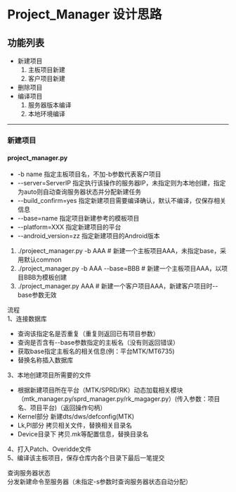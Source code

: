 <!--
 * @Author: WangGuanran
 * @Email: wangguanran@vanzotec.com
 * @Date: 2020-02-14 16:16:32
 * @LastEditTime : 2020-02-14 17:23:23
 * @LastEditors  : WangGuanran
 * @Description: Project_Manager 类设计思路
 * @FilePath: \vprojects\Project_Manger.md
 -->

# Project_Manager 设计思路

## 功能列表

* 新建项目  
    1. 主板项目新建
    2. 客户项目新建
* 删除项目
* 编译项目
    1. 服务器版本编译
    2. 本地环境编译

***

### 新建项目

#### project_manager.py

* -b name 指定主板项目名，不加-b参数代表客户项目
* --server=ServerIP 指定执行该操作的服务器IP，未指定则为本地创建，指定为auto则自动查询服务器状态并分配新建任务
* --build_confirm=yes 指定新建项目需要编译确认，默认不编译，仅保存相关信息
* --base=name 指定项目新建参考的模板项目
* --platform=XXX 指定新建项目的平台
* --android_version=zz 指定新建项目的Android版本

1. ./projeect_manager.py -b AAA # 新建一个主板项目AAA，未指定base，采用默认common
2. ./project_manager.py -b AAA --base=BBB # 新建一个主板项目AAA，以项目BBB为模板创建
3. ./project_manager.py AAA # 新建一个客户项目AAA，新建客户项目时--base参数无效

流程  
1、连接数据库

* 查询该指定名是否重复（重复则返回已有项目参数）
* 查询是否含有--base参数指定的主板名（没有则返回错误）
* 获取base指定主板名的相关信息(例：平台MTK/MT6735)
* 替换名称插入数据库

3、本地创建项目所需要的文件

* 根据新建项目所在平台（MTK/SPRD/RK）动态加载相关模块（mtk_manager.py/sprd_manager.py/rk_magager.py）(传入参数：项目名、项目平台)（返回操作句柄）
* Kernel部分 新建dts/dws/defconfig(MTK)
* Lk,Pl部分 拷贝相关文件，替换相关目录名
* Device目录下 拷贝.mk等配置信息，替换目录名

4、打入Patch、Overidde文件  
5、编译该主板项目，保存仓库内各个目录下最后一笔提交  

查询服务器状态  
分发新建命令至服务器（未指定-s参数时查询服务器状态自动分配）  
